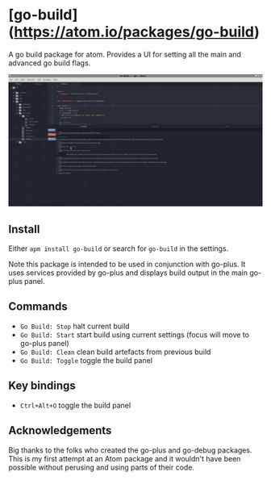 # [go-build] (https://atom.io/packages/go-build)

A go build package for atom.  Provides a UI for setting all the main and advanced go build flags.

![Demo](https://raw.githubusercontent.com/mervynrussell/go-build/master/resources/demo.gif)

## Install

Either `apm install go-build` or search for `go-build` in the settings.

Note this package is intended to be used in conjunction with go-plus.  It uses services provided by go-plus and displays build output in the main go-plus panel.

## Commands
* `Go Build: Stop` halt current build
* `Go Build: Start` start build using current settings (focus will move to go-plus panel)
* `Go Build: Clean` clean build artefacts from previous build
* `Go Build: Toggle` toggle the build panel


## Key bindings
* `Ctrl+Alt+O` toggle the build panel

## Acknowledgements
Big thanks to the folks who created the go-plus and go-debug packages.  This is my first attempt at an Atom package and it wouldn't have been possible without
perusing and using parts of their code.
